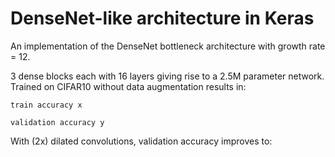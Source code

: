 # DenseNet-like architecture in Keras

An implementation of the DenseNet bottleneck architecture with growth rate = 12.

3 dense blocks each with 16 layers giving rise to a 2.5M parameter network. Trained on CIFAR10 without data augmentation results in:

```train accuracy x```

```validation accuracy y```

With (2x) dilated convolutions, validation accuracy improves to:
